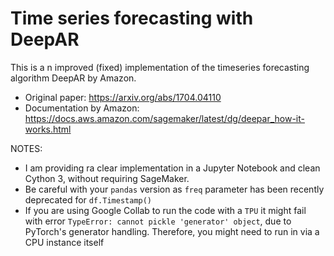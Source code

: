 # Time series forecasting with DeepAR
This is a n improved (fixed) implementation of the timeseries forecasting algorithm DeepAR by Amazon.
- Original paper: https://arxiv.org/abs/1704.04110
- Documentation by Amazon: https://docs.aws.amazon.com/sagemaker/latest/dg/deepar_how-it-works.html

NOTES: 
- I am providing ra clear implementation in a Jupyter Notebook and clean Cython 3, without requiring SageMaker.
- Be careful with your `pandas` version as `freq` parameter has been recently deprecated for `df.Timestamp()`
- If you are using Google Collab to run the code with a `TPU` it might fail with error `TypeError: cannot pickle 'generator' object`, due to PyTorch's generator handling. Therefore, you might need to run in via a CPU instance itself
